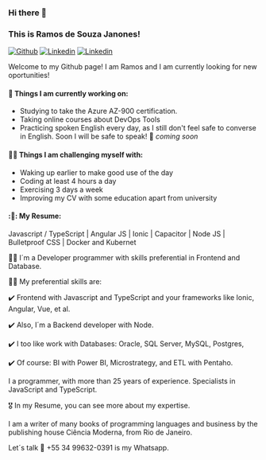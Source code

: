 ### Hi there 👋 
### This is Ramos de Souza Janones!

[![Github](https://img.shields.io/badge/-Github-000?style=flat&logo=Github&logoColor=white)](https://github.com/RamosJSouza/)
[![Linkedin](https://img.shields.io/badge/-LinkedIn-blue?style=flat&logo=Linkedin&logoColor=white)](https://www.linkedin.com/in/ramos-souza/)
[![Linkedin](https://img.shields.io/twitter/follow/ramosinfo?style=social)](https://twitter.com/Ramosinfo)

Welcome to my Github page! I am Ramos and I am currently looking for new oportunities!  

<!--<img align="right" alt="img" src="https://github.com/FernandoRoldan93/FernandoRoldan93/blob/master/cover_image.jpg" width="50%" height="auto" />

-->


#### 🌱 Things I am currently working on: 
- Studying to take the Azure AZ-900 certification.
- Taking online courses about DevOps Tools 
- Practicing spoken English every day, as I still don't feel safe to converse in English. Soon I will be safe to speak! 🚀 *coming soon*

#### 💪🏻 Things I am challenging myself with:
- Waking up earlier to make good use of the day
- Coding at least 4 hours a day
- Exercising 3 days a week
- Improving my CV with some education apart from university

#### :🎯: My Resume:
Javascript / TypeScript | Angular JS | Ionic | Capacitor | Node JS | Bulletproof CSS | Docker and Kubernet

👨‍💻 I´m a Developer programmer with skills preferential in Frontend and Database.

🤹🏿 My preferential skills are: 

✔️ Frontend with Javascript and TypeScript and your frameworks like Ionic, Angular, Vue, et al.

✔️ Also, I´m a Backend developer with Node.

✔️ I too like work with Databases: Oracle, SQL Server, MySQL, Postgres, 

✔️ Of course: BI with Power BI, Microstrategy, and ETL with Pentaho.

I a programmer, with more than 25 years of experience. Specialists in JavaScript and TypeScript.

🎖️ In my Resume, you can see more about my expertise.
 
I am a writer of many books of programming languages and business by the publishing house Ciência Moderna, from Rio de Janeiro.

Let´s talk 💬 +55 34 99632-0391 is my Whatsapp.
